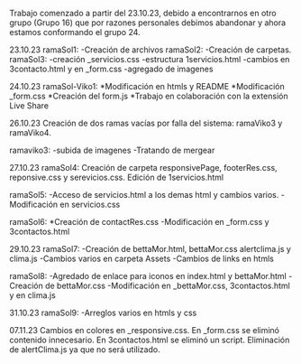 Trabajo comenzado a partir del 23.10.23, debido a encontrarnos en otro grupo (Grupo 16) que por razones personales debimos abandonar y ahora estamos conformando el grupo 24.




23.10.23
ramaSol1:
-Creación de archivos
ramaSol2:
-Creación de carpetas.
ramaSol3:
-creación _servicios.css
-estructura 1servicios.html
-cambios en 3contacto.html y en _form.css
-agregado de imagenes

24.10.23
ramaSol-Viko1:
*Modificación en htmls y README
*Modificación _form.css
*Creación del form.js
*Trabajo en colaboración con la extensión Live Share

26.10.23
Creación de dos ramas vacías por falla del sistema: ramaViko3 y ramaViko4.

ramaviko3:
-subida de imagenes
-Tratando de mergear

27.10.23
ramaSol4:
Creación de  carpeta responsivePage, footerRes.css, reponsive.css y serevicios.css.
Edición de 1servicios.html

ramaSol5:
-Acceso de servicios.html a los demas html y cambios varios.
-Modificación en servicios.css

ramaSol6:
*Creación de contactRes.css
-Modificación en _form.css y 3contactos.html

29.10.23
ramaSol7:
-Creación de bettaMor.html, bettaMor.css alertclima.js y clima.js
-Cambios varios en carpeta Assets
-Cambios de links en htmls

ramaSol8:
-Agredado de enlace para iconos en index.html y bettaMor.html
-Creación de bettaMor.css
-Modificación en _bettaMor.css, 3contactos.html y en clima.js

31.10.23
ramaSol9:
-Arreglos varios en htmls y css

07.11.23
Cambios en colores en _responsive.css.
En _form.css se eliminó contenido innecesario.
En 3contactos.html se eliminó un script.
Eliminación de alertClima.js ya que no será utilizado.